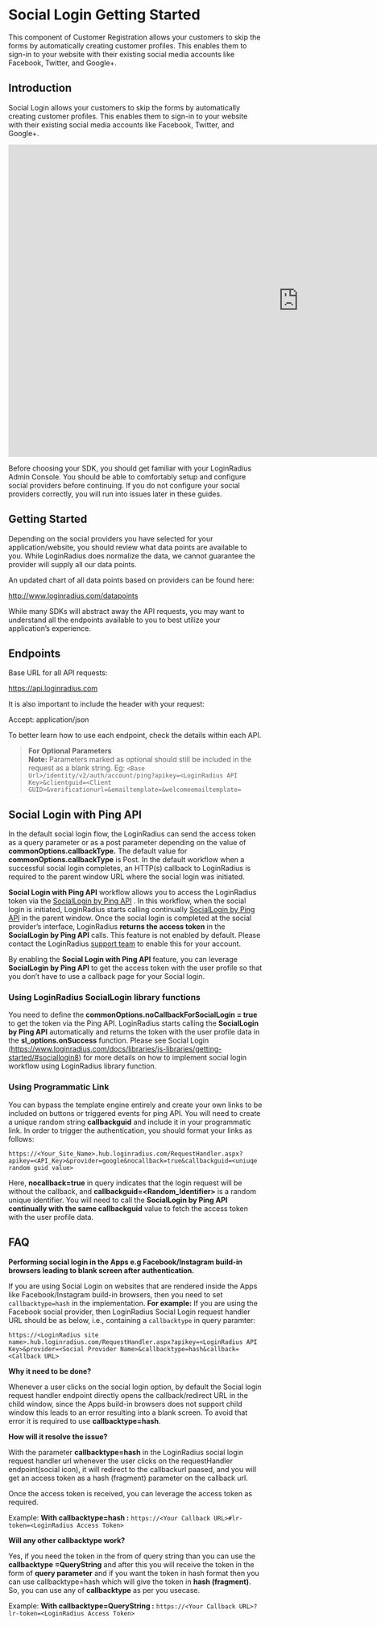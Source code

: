 # Social Login Getting Started

This component of Customer Registration allows your customers to skip the forms by automatically creating customer profiles. This enables them to sign-in to your website with their existing social media accounts like Facebook, Twitter, and Google+.

## Introduction

Social Login allows your customers to skip the forms by automatically creating customer profiles. This enables them to sign-in to your website with their existing social media accounts like Facebook, Twitter, and Google+.

<iframe src="https://www.youtube.com/embed/F1FrgjtGXZ8" width="1152" height="620" scrolling="no" frameborder="0" allowfullscreen=""></iframe>

Before choosing your SDK, you should get familiar with your LoginRadius Admin Console. You should be able to comfortably setup and configure social providers before continuing. If you do not configure your social providers correctly, you will run into issues later in these guides.

## Getting Started

Depending on the social providers you have selected for your application/website, you should review what data points are available to you. While LoginRadius does normalize the data, we cannot guarantee the provider will supply all our data points.

An updated chart of all data points based on providers can be found here:

http://www.loginradius.com/datapoints

While many SDKs will abstract away the API requests, you may want to understand all the endpoints available to you to best utilize your application’s experience.

## Endpoints

Base URL for all API requests:

https://api.loginradius.com

It is also important to include the header with your request:

Accept: application/json

To better learn how to use each endpoint, check the details within each API.

> **For Optional Parameters**  
> **Note:** Parameters marked as optional should still be included in the request as a blank string. Eg: `<Base Url>/identity/v2/auth/account/ping?apikey=<LoginRadius API Key>&clientguid=<Client GUID>&verificationurl=&emailtemplate=&welcomeemailtemplate=`

## Social Login with Ping API

In the default social login flow, the LoginRadius can send the access token as a query parameter or as a post parameter depending on the value of **commonOptions.callbackType.** The default value for **commonOptions.callbackType** is Post. In the default workflow when a successful social login completes, an HTTP(s) callback to LoginRadius is required to the parent window URL where the social login was initiated.

**Social Login with Ping API** workflow allows you to access the LoginRadius token via the [SocialLogin by Ping API](/api/v2/customer-identity-api/social-login/social-login-by-ping/) . In this workflow, when the social login is initiated, LoginRadius starts calling continually [SocialLogin by Ping API](/api/v2/customer-identity-api/social-login/social-login-by-ping/) in the parent window. Once the social login is completed at the social provider’s interface, LoginRadius **returns the access token** in the **SocialLogin by Ping API** calls. This feature is not enabled by default. Please contact the LoginRadius [support team](https://adminconsole.loginradius.com/support/tickets/open-a-new-ticket) to enable this for your account.

By enabling the **Social Login with Ping API** feature, you can leverage **SocialLogin by Ping API** to get the access token with the user profile so that you don’t have to use a callback page for your Social login.

### Using LoginRadius SocialLogin library functions

You need to define the **commonOptions.noCallbackForSocialLogin = true** to get the token via the Ping API. LoginRadius starts calling the **SocialLogin by Ping API** automatically and returns the token with the user profile data in the **sl_options.onSuccess** function. Please see Social Login (https://www.loginradius.com/docs/libraries/js-libraries/getting-started/#sociallogin8) for more details on how to implement social login workflow using LoginRadius library function.

### Using Programmatic Link

You can bypass the template engine entirely and create your own links to be included on buttons or triggered events for ping API. You will need to create a unique random string **callbackguid** and include it in your programmatic link. In order to trigger the authentication, you should format your links as follows:

```
https://<Your_Site_Name>.hub.loginradius.com/RequestHandler.aspx?apikey=<API_Key>&provider=google&nocallback=true&callbackguid=<uniuqe random guid value>
```

Here, **nocallback=true** in query indicates that the login request will be without the callback, and **callbackguid=<Random_Identifier>** is a random unique identifier. You will need to call the **SocialLogin by Ping API continually with the same callbackguid** value to fetch the access token with the user profile data.

## FAQ

**Performing social login in the Apps e.g Facebook/Instagram build-in browsers leading to blank screen after authentication.**

If you are using Social Login on websites that are rendered inside the Apps like Facebook/Instagram build-in browsers, then you need to set `callbacktype=hash` in the implementation. **For example:** If you are using the Facebook social provider, then LoginRadius Social Login request handler URL should be as below, i.e., containing a `callbacktype` in query paramter:

```
https://<LoginRadius site name>.hub.loginradius.com/RequestHandler.aspx?apikey=<LoginRadius API Key>&provider=<Social Provider Name>&callbacktype=hash&callback=<Callback URL>
```

**Why it need to be done?**

Whenever a user clicks on the social login option, by default the Social login request handler endpoint directly opens the callback/redirect URL in the child window, since the Apps build-in browsers does not support child window this leads to an error resulting into a blank screen. To avoid that error it is required to use **callbacktype=hash**.

**How will it resolve the issue?**

With the parameter **callbacktype=hash** in the LoginRadius social login request handler url whenever the user clicks on the requestHandler endpoint(social icon), it will redirect to the callbackurl paased, and you will get an access token as a hash (fragment) parameter on the callback url.

Once the access token is received, you can leverage the access token as required.

Example: **With callbacktype=hash :** `https://<Your Callback URL>#lr-token=<LoginRadius Access Token>`

**Will any other callbacktype work?**

Yes, if you need the token in the from of query string than you can use the **callbacktype =QueryString** and after this you will receive the token in the form of **query parameter** and if you want the token in hash format then you can use callbacktype=hash which will give the token in **hash (fragment)**. So, you can use any of **callbacktype** as per you usecase.

Example: **With callbacktype=QueryString :** `https://<Your Callback URL>?lr-token=<LoginRadius Access Token>`
